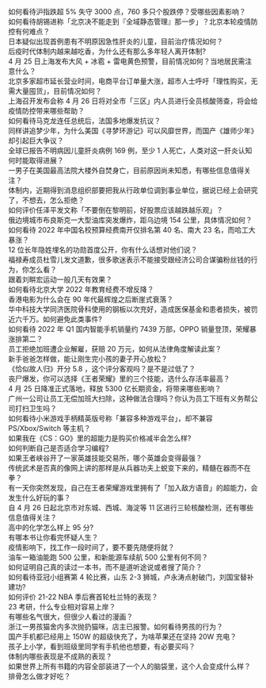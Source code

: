 如何看待沪指跌超 5% 失守 3000 点，760 多只个股跌停？受哪些因素影响？  
如何看待胡锡进称「北京决不能走到『全域静态管理』那一步」？北京本轮疫情防控有何难点？  
日本疑似出现首例患有不明原因急性肝炎的儿童，目前治疗情况如何？  
后疫时代体制内越来越吃香，为什么还有那么多年轻人离开体制?  
4 月 25 日上海发布大风 + 冰雹 + 雷电黄色预警，目前情况如何？当地居民需注意什么？  
北京多家超市延长营业时间，电商平台订单量大涨，超市人士呼吁「理性购买，无需大量囤货」，目前情况如何？  
上海召开发布会称 4 月 26 日将对全市「三区」内人员进行全员核酸筛查，将会给疫情防控带来哪些帮助？  
如何看待马克龙连任总统后，法国多地爆发抗议？  
同样讲追梦少年，为什么美国《寻梦环游记》可以风靡世界，而国产《雄师少年》却引起巨大争议？  
全球已报告不明病因儿童肝炎病例 169 例，至少 1 人死亡，人类对这一肝炎认知何时能取得进展？  
一男子在美国最高法院大楼外自焚身亡，目前原因尚未知悉，有哪些信息值得关注？  
体制内，近期得到消息组织部要把我从行政单位调到事业单位，据说已经上会研究了，不想去，怎么拒绝？  
如何评价任泽平发文称「不要倒在黎明前，好股票应该越跌越乐观」？  
俄边境城市布良斯克一大型油库突发爆炸，距乌边境 154 公里，具体情况如何？  
如何看待 2022 年中国名校预算经费南开仅排名第 40 名、南大 23 名，而哈工大暴涨？  
12 位长年隐姓埋名的功勋首度公开，你有什么话想对他们说？  
福禄寿成员杜雪儿发文道歉，很多歌迷表示不能接受跟经济公司合谋骗粉丝钱的行为，你怎么看？  
跟着刘畊宏运动一般几天有效果？  
如何看待北京大学 2022 年教育经费不增反降？  
香港电影为什么会在 90 年代最辉煌之后断崖式衰落？  
华中科技大学同济医院骨科使用的钢板以次充好，造成医保基金和患者损失，被罚近六千万。如何避免此类事件?  
如何看待 2022 年 Q1 国内智能手机销量约 7439 万部，OPPO 销量登顶，荣耀暴涨排第二？  
员工拒绝加班遭企业解雇，获赔 20 万元，如何从法律角度解读此案？  
新手爸爸怎样做，能让刚生完小孩的妻子开心放松？  
《恰似故人归》开分 5.8 ，这个评分客观吗？是不是过低了？  
丧尸爆发，你可以选择《王者荣耀》里的三个技能，选什么存活率最高？  
4 月 25 日降准正式落地，释放 5300 亿长期资金，将带来哪些影响？  
广州一公司让员工无偿加班大扫除，这种做法合理吗？你认为员工下班有义务帮公司打扫卫生吗？  
如何看待小米游戏手柄精英版号称「兼容多种游戏平台」，却不兼容 PS/Xbox/Switch 等主机？  
如果我在《CS：GO》里的超能力是购买价格减半会怎么样?  
如何判断自己是否适合学习编程?  
如果王者峡谷开了一家英雄技能交易所，哪个英雄会变得最强？  
传统武术是否真的像网上讲的那样是从兵器功夫上蜕变下来的，精髓在器而不在拳？  
有一天你突然发现，自己在王者荣耀游戏里拥有了「加入敌方语音」的超能力，会发生什么好玩的事？  
自 4 月 26 日起北京市对东城、西城、海淀等 11 区进行三轮核酸检测，还有哪些信息值得关注？  
高中的化学怎么样上 95 分?  
有哪本书让你看完怀疑人生？  
疫情影响下，找工作一段时间了，要不要先随便将就？  
油车一箱油能跑 500 公里，和新能源车续航 500 公里有何不同？  
如何证明自己真的读过一本书，而不是道听途说或者搜了简介？  
如何看待亚冠小组赛第 4 轮比赛，山东 2-3 狮城，卢永涛点射破门，刘国宝替补建功?  
如何评价 21-22 NBA 季后赛首轮杜兰特的表现？  
23 考研，什么专业相对容易上岸？  
有哪些名气很大，但很少人看过的漫画？  
浙江一男孩猫舍内多次抛扔猫咪，店主已报警。如何看待男孩的行为？  
国产手机都已经用上 150W 的超级快充了，为啥苹果还在坚持 20W 充电？  
孩子上小学，看到班级里同学有手机他也想要，有必要买吗？  
体制内哪些表现是不成熟的表现？  
如果世界上所有书籍的内容全部装进了一个人的脑袋里，这个人会变成什么样？  
排骨怎么做才好吃？  
